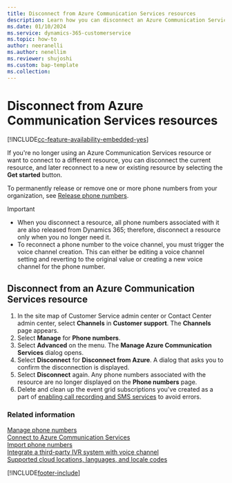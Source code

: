 ```yaml
---
title: Disconnect from Azure Communication Services resources
description: Learn how you can disconnect an Azure Communication Services resource.
ms.date: 01/10/2024
ms.service: dynamics-365-customerservice
ms.topic: how-to
author: neeranelli
ms.author: nenellim
ms.reviewer: shujoshi
ms.custom: bap-template
ms.collection:
---
```


# Disconnect from Azure Communication Services resources

[!INCLUDE[cc-feature-availability-embedded-yes](../../includes/cc-feature-availability-embedded-yes.md)]


If you're no longer using an Azure Communication Services resource or want to connect to a different resource, you can disconnect the current resource, and later reconnect to a new or existing resource by selecting the **Get started** button.

To permanently release or remove one or more phone numbers from your organization, see [Release phone numbers](voice-channel-manage-phone-numbers.md#release-phone-numbers).

> [!IMPORTANT]
> - When you disconnect a resource, all phone numbers associated with it are also released from Dynamics 365; therefore, disconnect a resource only when you no longer need it.
> - To reconnect a phone number to the voice channel, you must trigger the voice channel creation. This can either be editing a voice channel setting and reverting  to the original value or creating a new voice channel for the phone number.

## Disconnect from an Azure Communication Services resource

1. In the site map of Customer Service admin center or Contact Center admin center, select **Channels** in **Customer support**. The **Channels** page appears.
1. Select **Manage** for **Phone numbers**.
1. Select **Advanced** on the menu. The **Manage Azure Communication Services** dialog opens.
1. Select **Disconnect** for **Disconnect from Azure**. A dialog that asks you to confirm the disconnection is displayed.
1. Select **Disconnect** again.
   Any phone numbers associated with the resource are no longer displayed on the **Phone numbers** page.
1. Delete and clean up the event grid subscriptions you've created as a part of [enabling call recording and SMS services](voice-channel-connect-existing-resource.md#enable-incoming-calls-call-recording-and-sms-services) to avoid errors.

### Related information

[Manage phone numbers](voice-channel-manage-phone-numbers.md)  
[Connect to Azure Communication Services](voice-channel-acs-resource.md)  
[Import phone numbers](voice-channel-sync-from-acs.md)  
[Integrate a third-party IVR system with voice channel](voice-channel-contextual-transfer-external-ivr.md)  
[Supported cloud locations, languages, and locale codes](voice-channel-region-availability.md)  

[!INCLUDE[footer-include](../../includes/footer-banner.md)]

